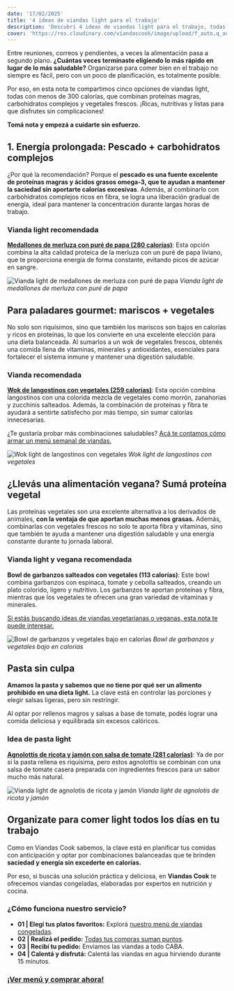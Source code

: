 ```yaml
---
date: '17/02/2025'
title: '4 ideas de viandas light para el trabajo'
description: 'Descubrí 4 ideas de viandas light para el trabajo, todas con menos de 300 calorías. Fáciles, nutritivas y deliciosas.'
cover: 'https://res.cloudinary.com/viandascook/image/upload/f_auto,q_auto/v1/blog/lmxbtc4mohwdnqujujgf'
---
```


<p>Entre reuniones, correos y pendientes, a veces la alimentación pasa a segundo plano. <strong>¿Cuántas veces terminaste eligiendo lo más rápido en lugar de lo más saludable?</strong> Organizarse para comer bien en el trabajo no siempre es fácil, pero con un poco de planificación, es totalmente posible.</p>

<p>Por eso, en esta nota te compartimos cinco opciones de viandas light, todas con menos de 300 calorías, que combinan proteínas magras, carbohidratos complejos y vegetales frescos. ¡Ricas, nutritivas y listas para que disfrutes sin complicaciones!</p>

<p><strong>Tomá nota y empezá a cuidarte sin esfuerzo.</strong></p>

<h2>1. Energía prolongada: Pescado + carbohidratos complejos</h2>

<p>¿Por qué la recomendación? Porque el <strong>pescado es una fuente excelente de proteínas magras y ácidos grasos omega-3, que te ayudan a mantener la saciedad sin aportarte calorías excesivas</strong>. Además, al combinarlo con carbohidratos complejos ricos en fibra, se logra una liberación gradual de energía, ideal para mantener la concentración durante largas horas de trabajo.</p>

<h3>Vianda light recomendada</h3>

<p><a href="https://www.viandascook.com/plato/medallones-de-merluza-con-pure-de-papa"><strong>Medallones de merluza con puré de papa (280 calorías)</strong></a>: Esta opción combina la alta calidad proteica de la merluza con un puré de papa liviano, que te proporciona energía de forma constante, evitando picos de azúcar en sangre.</p>

<div>
    <img src="https://res.cloudinary.com/viandascook/image/upload/v1706624220/z0ypryheb4b4jwcqfrbo.jpg" alt="Vianda light de medallones de merluza con puré de papa">
    <em>Vianda light de medallones de merluza con puré de papa</em>
</div>

<h2>Para paladares gourmet: mariscos + vegetales</h2>

<p>No solo son riquísimos, sino que también los mariscos son bajos en calorías y ricos en proteínas, lo que los convierte en una excelente elección para una dieta balanceada. Al sumarlos a un wok de vegetales frescos, obtenés una comida llena de vitaminas, minerales y antioxidantes, esenciales para fortalecer el sistema inmune y mantener una digestión saludable.</p>

<h3>Vianda recomendada</h3>

<p><a href="https://www.viandascook.com/plato/wok-de-langostinos-con-vegetales"><strong>Wok de langostinos con vegetales (259 calorías)</strong></a>: Esta opción combina langostinos con una colorida mezcla de vegetales como morrón, zanahorias y zucchinis salteados. Además, la combinación de proteínas y fibra te ayudará a sentirte satisfecho por más tiempo, sin sumar calorías innecesarias.</p>

<p>¿Te gustaría probar más combinaciones saludables? <a href="https://www.viandascook.com/blog/2025-01-26-menu-semanal-de-viandas-saludables-ideas-para-organizarte-mejor">Acá te contamos cómo armar un menú semanal de viandas.</a></p>

<div>
    <img src="https://res.cloudinary.com/viandascook/image/upload/v1681576995/rqi6v7ec2fjxosdkshsx.jpg" alt="Wok light de langostinos con vegetales">
    <em>Wok light de langostinos con vegetales</em>
</div>

<h2>¿Llevás una alimentación vegana? Sumá proteína vegetal</h2>

<p>Las proteínas vegetales son una excelente alternativa a los derivados de animales, <strong>con la ventaja de que aportan muchas menos grasas.</strong> Además, combinarlas con vegetales frescos no solo te aporta fibra y vitaminas, sino que también te ayuda a mantener una digestión saludable y una energía constante durante tu jornada laboral.</p>

<h3>Vianda light y vegana recomendada</h3>

<p><strong>Bowl de garbanzos salteados con vegetales (113 calorías)</strong>: Este bowl combina garbanzos con espinaca, tomate y cebolla salteados, creando un plato colorido, ligero y nutritivo. Los garbanzos te aportan proteínas y fibra, mientras que los vegetales te ofrecen una gran variedad de vitaminas y minerales.</p>

<p><a href="https://www.viandascook.com/blog/2024-07-22-viandas-veganas-faciles-y-nutritivas">Si estás buscando ideas de viandas vegetarianas o veganas, esta nota te puede interesar.</a></p>

<div>
    <img src="https://res.cloudinary.com/viandascook/image/upload/v1681570773/jexgib07l8fodbfjvwmt.jpg" alt="Bowl de garbanzos y vegetales bajo en calorías">
    <em>Bowl de garbanzos y vegetales bajo en calorías</em>
</div>

<h2>Pasta sin culpa</h2>

<p><strong>Amamos la pasta y sabemos que no tiene por qué ser un alimento prohibido en una dieta light.</strong> La clave está en controlar las porciones y elegir salsas ligeras, pero sin restringir.</p>

<p>Al optar por rellenos magros y salsas a base de tomate, podés lograr una comida deliciosa y equilibrada sin excesos calóricos.</p>

<h3>Idea de pasta light</h3>

<p><a href="https://www.viandascook.com/plato/agnolotis-de-ricota-y-jamon"><strong>Agnolottis de ricota y jamón con salsa de tomate (281 calorías)</strong></a>: Ya de por sí la pasta rellena es riquísima, pero estos agnolottis se combinan con una salsa de tomate casera preparada con ingredientes frescos para un sabor mucho más natural.</p>

<div>
    <img src="https://res.cloudinary.com/viandascook/image/upload/v1681570491/yepogsq6z0zftkvp61c0.jpg" alt="Vianda light de agnolotis de ricota y jamón">
    <em>Vianda light de agnolotis de ricota y jamón</em>
</div>

<h2>Organizate para comer light todos los días en tu trabajo</h2>

<p>Como en Viandas Cook sabemos, la clave está en planificar tus comidas con anticipación y optar por combinaciones balanceadas que te brinden <strong>saciedad y energía sin excederte en calorías.</strong></p>

<p>Por eso, si buscás una solución práctica y deliciosa, en <strong>Viandas Cook</strong> te ofrecemos viandas congeladas, elaboradas por expertos en nutrición y cocina.</p>

<h3>¿Cómo funciona nuestro servicio?</h3>

<ul>
    <li><strong>01 | Elegí tus platos favoritos:</strong> Explorá <a href="https://www.viandascook.com/menu">nuestro menú de viandas congeladas</a>.</li>
    <li><strong>02 | Realizá el pedido:</strong> <a href="https://www.viandascook.com/loyalty">Todas tus compras suman puntos</a>.</li>
    <li><strong>03 | Recibí tu pedido:</strong> Enviamos las viandas a todo CABA.</li>
    <li><strong>04 | Calentá y disfrutá:</strong> Calentá las viandas en agua hirviendo durante 15 minutos.</li>
</ul>

<h3><a href="https://www.viandascook.com/menu"><strong>¡Ver menú y comprar ahora!</strong></a></h3>

</body>
